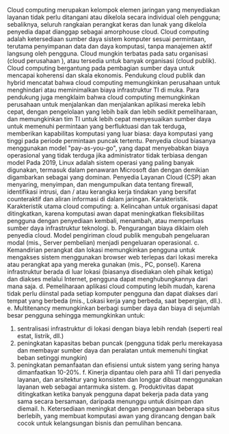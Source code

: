 Cloud computing merupakan kelompok elemen jaringan yang menyediakan layanan tidak perlu ditangani atau dikelola secara individual oleh pengguna; sebaliknya, seluruh rangkaian perangkat keras dan lunak yang dikelola penyedia dapat dianggap sebagai amorphouse cloud.
Cloud computing adalah ketersediaan sumber daya sistem komputer sesuai permintaan, terutama penyimpanan data dan daya komputasi, tanpa manajemen aktif langsung oleh pengguna. 
Cloud mungkin terbatas pada satu organisasi (cloud perusahaan ), atau tersedia untuk banyak organisasi (cloud publik). Cloud computing bergantung pada pembagian sumber daya untuk mencapai koherensi dan skala ekonomis. Pendukung cloud publik dan hybrid mencatat bahwa cloud computing memungkinkan perusahaan untuk menghindari atau meminimalkan biaya infrastruktur TI di muka. Para pendukung juga mengklaim bahwa cloud computing memungkinkan perusahaan untuk menjalankan dan menjalankan aplikasi mereka lebih cepat, dengan pengelolaan yang lebih baik dan lebih sedikit pemeliharaan, dan memungkinkan tim TI untuk lebih cepat menyesuaikan sumber daya untuk memenuhi permintaan yang berfluktuasi dan tak terduga, memberikan kapabilitas komputasi yang luar biasa: daya komputasi yang tinggi pada periode permintaan puncak tertentu. 
Penyedia cloud biasanya menggunakan model "pay-as-you-go", yang dapat menyebabkan biaya operasional yang tidak terduga jika administrator tidak terbiasa dengan model 
Pada 2019, Linux adalah sistem operasi yang paling banyak digunakan, termasuk dalam penawaran Microsoft dan dengan demikian digambarkan sebagai yang dominan. Penyedia Layanan Cloud (CSP) akan menyaring, menyimpan, dan mengumpulkan data tentang firewall, identifikasi intrusi, dan / atau kerangka kerja tindakan yang bersifat counteraktif dan aliran informasi di dalam jaringan. 
Karakteristik.
Karakteristik utama cloud computing:
a.	Kelincahan untuk organisasi dapat ditingkatkan, karena komputasi awan dapat meningkatkan fleksibilitas pengguna dengan penyediaan kembali, menambah, atau memperluas sumber daya infrastruktur teknologi.
b.	Pengurangan biaya diklaim oleh penyedia cloud. Model pengiriman cloud publik mengubah pengeluaran modal (mis., Server pembelian) menjadi pengeluaran operasional. 
c.	Kemandirian perangkat dan lokasi  memungkinkan pengguna untuk mengakses sistem menggunakan browser web terlepas dari lokasi mereka atau perangkat apa yang mereka gunakan (mis., PC, ponsel). Karena infrastruktur berada di luar lokasi (biasanya disediakan oleh pihak ketiga) dan diakses melalui Internet, pengguna dapat menghubungkannya dari mana saja. 
d.	Pemeliharaan aplikasi cloud computing lebih mudah, karena tidak perlu diinstal pada setiap komputer pengguna dan dapat diakses dari tempat yang berbeda (mis., Lokasi kerja yang berbeda, saat bepergian, dll.).
e.	Multitenancy memungkinkan berbagi sumber daya dan biaya di sejumlah besar pengguna sehingga memungkinkan untuk:
1.	sentralisasi infrastruktur di lokasi dengan biaya lebih rendah (seperti real estat, listrik, dll.)
2.	peningkatan kapasitas beban puncak (pengguna tidak perlu merekayasa dan membayar sumber daya dan peralatan untuk memenuhi tingkat beban setinggi mungkin) 
3.	peningkatan pemanfaatan dan efisiensi untuk sistem yang sering hanya dimanfaatkan 10-20%. 
f.	Kinerja dipantau oleh para ahli TI dari penyedia layanan, dan arsitektur yang konsisten dan longgar dibuat menggunakan layanan web sebagai antarmuka sistem. 
g.	Produktivitas dapat ditingkatkan ketika banyak pengguna dapat bekerja pada data yang sama secara bersamaan, daripada menunggu untuk disimpan dan diemail. 
h.	Ketersediaan meningkat dengan penggunaan beberapa situs berlebih, yang membuat komputasi awan yang dirancang dengan baik cocok untuk kelangsungan bisnis dan pemulihan bencana. 



